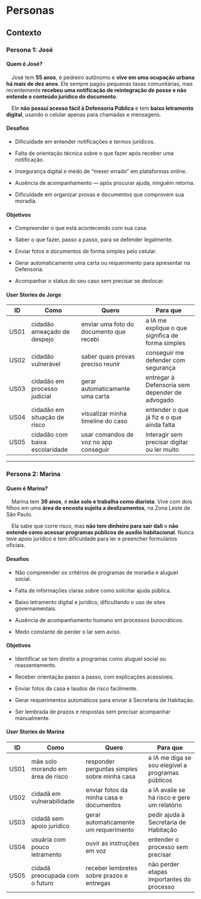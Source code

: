 # Personas 

## Contexto

<!-- Explique o contexto da sessão -->

### Persona 1: José

#### Quem é José? 
&emsp;José tem **55 anos**, é pedreiro autônomo e **vive em uma ocupação urbana há mais de dez anos**. Ele sempre pagou pequenas taxas comunitárias, mas recentemente **recebeu uma notificação de reintegração de posse e não entende o conteúdo jurídico do documento**.

&emsp;Ele **não possui acesso fácil à Defensoria Pública** e tem **baixo letramento digital**, usando o celular apenas para chamadas e mensagens.

#### Desafios 
- Dificuldade em entender notificações e termos jurídicos.

- Falta de orientação técnica sobre o que fazer após receber uma notificação.

- Insegurança digital e medo de “mexer errado” em plataformas online.

- Ausência de acompanhamento — após procurar ajuda, ninguém retorna.

- Dificuldade em organizar provas e documentos que comprovem sua moradia.

#### Objetivos 
- Compreender o que está acontecendo com sua casa.

- Saber o que fazer, passo a passo, para se defender legalmente.

- Enviar fotos e documentos de forma simples pelo celular.

- Gerar automaticamente uma carta ou requerimento para apresentar na Defensoria.

- Acompanhar o status do seu caso sem precisar se deslocar.

#### User Stories de Jorge 
|ID |	Como	| Quero	| Para que |
|---|---|---|---|
US01|	cidadão ameaçado de despejo |	enviar uma foto do documento que recebi |	a IA me explique o que significa de forma simples
US02	| cidadão vulnerável | saber quais provas preciso reunir	| conseguir me defender com segurança |
US03 | cidadão em processo judicial | gerar automaticamente uma carta	| entregar à Defensoria sem depender de advogado | 
US04 | 	cidadão em situação de risco |	visualizar minha timeline do caso | entender o que já fiz e o que ainda falta |
US05 | cidadão com baixa escolaridade |	usar comandos de voz no app	conseguir | interagir sem precisar digitar ou ler muito |

---

### Persona 2: Marina

#### Quem é Marina? 
&emsp;Marina tem **39 anos**, é **mãe solo e trabalha como diarista**. Vive com dois filhos em uma **área de encosta sujeita a deslizamentos**, na Zona Leste de São Paulo.

&emsp;Ela sabe que corre risco, mas **não tem dinheiro para sair dali** e **não entende como acessar programas públicos de auxílio habitacional**.
Nunca teve apoio jurídico e tem dificuldade para ler e preencher formulários oficiais.

#### Desafios 
- Não compreender os critérios de programas de moradia e aluguel social.

- Falta de informações claras sobre como solicitar ajuda pública.

- Baixo letramento digital e jurídico, dificultando o uso de sites governamentais.

- Ausência de acompanhamento humano em processos burocráticos.

- Medo constante de perder o lar sem aviso.

#### Objetivos 
- Identificar se tem direito a programas como aluguel social ou reassentamento.

- Receber orientação passo a passo, com explicações acessíveis.

- Enviar fotos da casa e laudos de risco facilmente.

- Gerar requerimentos automáticos para enviar à Secretaria de Habitação.

- Ser lembrada de prazos e respostas sem precisar acompanhar manualmente.

#### User Stories de Marina
| ID |	Como | Quero | Para que|
|---|---|---|---|
|US01 | mãe solo morando em área de risco | responder perguntas simples sobre minha casa | a IA me diga se sou elegível a programas públicos | 
| US02 | cidadã em vulnerabilidade | enviar fotos da minha casa e documentos | a IA avalie se há risco e gere um relatório
| US03 | cidadã sem apoio jurídico | gerar automaticamente um requerimento | pedir ajuda à Secretaria de Habitação | 
| US04 | usuária com pouco letramento | ouvir as instruções em voz | entender o processo sem precisar | ler textos longos | 
| US05 | cidadã preocupada com o futuro | receber lembretes sobre prazos e entregas | não perder etapas importantes do processo